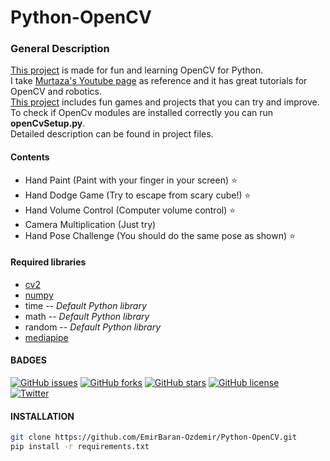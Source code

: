 # Python-OpenCV
### General Description
[This project] is made for fun and learning OpenCV for Python.  
I take [Murtaza's Youtube page] as reference and it has great tutorials for OpenCV and robotics.   
[This project] includes fun games and projects that you can try and improve.    
To check if OpenCv modules are installed correctly you can run **openCvSetup.py**.  
Detailed description can be found in project files.
#### Contents
- Hand Paint (Paint with your finger in your screen) ⭐
- Hand Dodge Game (Try to escape from scary cube!) ⭐
- Hand Volume Control (Computer volume control)  ⭐
- Camera Multiplication (Just try)
- Hand Pose Challenge (You should do the same pose as shown) ⭐  

#### Required libraries
- [cv2]
- [numpy]
- time -- *Default Python library*
- math -- *Default Python library*
- random -- *Default Python library*
- [mediapipe]

#### BADGES
[![GitHub issues](https://img.shields.io/github/issues/EmirBaran-Ozdemir/Python-OpenCV?style=plastic)](https://github.com/EmirBaran-Ozdemir/Python-OpenCV/issues) [![GitHub forks](https://img.shields.io/github/forks/EmirBaran-Ozdemir/Python-OpenCV?style=plastic)](https://github.com/EmirBaran-Ozdemir/Python-OpenCV/network) [![GitHub stars](https://img.shields.io/github/stars/EmirBaran-Ozdemir/Python-OpenCV?style=plastic)](https://github.com/EmirBaran-Ozdemir/Python-OpenCV/stargazers) [![GitHub license](https://img.shields.io/github/license/EmirBaran-Ozdemir/Python-OpenCV?color=succes&style=plastic)](https://github.com/EmirBaran-Ozdemir/Python-OpenCV/blob/main/LICENSE)  
[![Twitter](https://img.shields.io/twitter/url?label=Personal-Twitter&style=social&url=https%3A%2F%2Ftwitter.com%2FWileLord)](https://twitter.com/intent/tweet?text=Wow:&url=https%3A%2F%2Fgithub.com%2FEmirBaran-Ozdemir%2FPython-OpenCV)
#### INSTALLATION
```sh
git clone https://github.com/EmirBaran-Ozdemir/Python-OpenCV.git
pip install -r requirements.txt
```
[cv2]:<https://pypi.org/project/opencv-python/>
[numpy]:<https://pypi.org/project/numpy/>
[mediapipe]:<https://pypi.org/project/mediapipe/>
[This Project]: <https://github.com/EmirBaran-Ozdemir/Python-OpenCV>
[Murtaza's Youtube page]:<https://www.youtube.com/c/MurtazasWorkshopRoboticsandAI>
